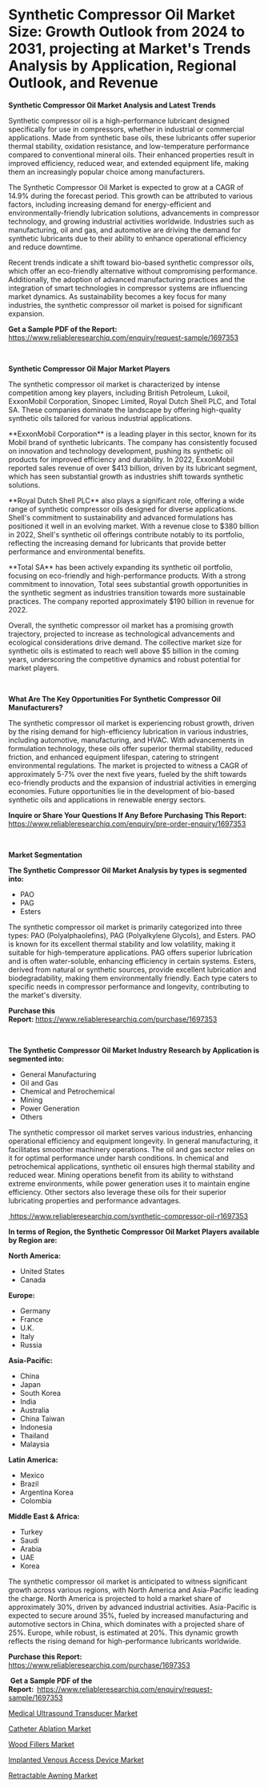 <p><h1>Synthetic Compressor Oil Market Size: Growth Outlook from 2024 to 2031, projecting at Market's Trends Analysis by Application, Regional Outlook, and Revenue</h1></p><p><strong>Synthetic Compressor Oil Market Analysis and Latest Trends</strong></p>
<p><p>Synthetic compressor oil is a high-performance lubricant designed specifically for use in compressors, whether in industrial or commercial applications. Made from synthetic base oils, these lubricants offer superior thermal stability, oxidation resistance, and low-temperature performance compared to conventional mineral oils. Their enhanced properties result in improved efficiency, reduced wear, and extended equipment life, making them an increasingly popular choice among manufacturers.</p><p>The Synthetic Compressor Oil Market is expected to grow at a CAGR of 14.9% during the forecast period. This growth can be attributed to various factors, including increasing demand for energy-efficient and environmentally-friendly lubrication solutions, advancements in compressor technology, and growing industrial activities worldwide. Industries such as manufacturing, oil and gas, and automotive are driving the demand for synthetic lubricants due to their ability to enhance operational efficiency and reduce downtime.</p><p>Recent trends indicate a shift toward bio-based synthetic compressor oils, which offer an eco-friendly alternative without compromising performance. Additionally, the adoption of advanced manufacturing practices and the integration of smart technologies in compressor systems are influencing market dynamics. As sustainability becomes a key focus for many industries, the synthetic compressor oil market is poised for significant expansion.</p></p>
<p><strong>Get a Sample PDF of the Report:&nbsp;</strong> <a href="https://www.reliableresearchiq.com/enquiry/request-sample/1697353?utm_campaign=1577&utm_medium=2&utm_source=Github&utm_content=ia&utm_term=20102024&utm_id=synthetic-compressor-oil">https://www.reliableresearchiq.com/enquiry/request-sample/1697353</a></p>
<p>&nbsp;</p>
<p><strong>Synthetic Compressor Oil Major Market Players</strong></p>
<p><p>The synthetic compressor oil market is characterized by intense competition among key players, including British Petroleum, Lukoil, ExxonMobil Corporation, Sinopec Limited, Royal Dutch Shell PLC, and Total SA. These companies dominate the landscape by offering high-quality synthetic oils tailored for various industrial applications.</p><p>**ExxonMobil Corporation** is a leading player in this sector, known for its Mobil brand of synthetic lubricants. The company has consistently focused on innovation and technology development, pushing its synthetic oil products for improved efficiency and durability. In 2022, ExxonMobil reported sales revenue of over $413 billion, driven by its lubricant segment, which has seen substantial growth as industries shift towards synthetic solutions.</p><p>**Royal Dutch Shell PLC** also plays a significant role, offering a wide range of synthetic compressor oils designed for diverse applications. Shell's commitment to sustainability and advanced formulations has positioned it well in an evolving market. With a revenue close to $380 billion in 2022, Shell's synthetic oil offerings contribute notably to its portfolio, reflecting the increasing demand for lubricants that provide better performance and environmental benefits.</p><p>**Total SA** has been actively expanding its synthetic oil portfolio, focusing on eco-friendly and high-performance products. With a strong commitment to innovation, Total sees substantial growth opportunities in the synthetic segment as industries transition towards more sustainable practices. The company reported approximately $190 billion in revenue for 2022.</p><p>Overall, the synthetic compressor oil market has a promising growth trajectory, projected to increase as technological advancements and ecological considerations drive demand. The collective market size for synthetic oils is estimated to reach well above $5 billion in the coming years, underscoring the competitive dynamics and robust potential for market players.</p></p>
<p>&nbsp;</p>
<p><strong>What Are The Key Opportunities For Synthetic Compressor Oil Manufacturers?</strong></p>
<p><p>The synthetic compressor oil market is experiencing robust growth, driven by the rising demand for high-efficiency lubrication in various industries, including automotive, manufacturing, and HVAC. With advancements in formulation technology, these oils offer superior thermal stability, reduced friction, and enhanced equipment lifespan, catering to stringent environmental regulations. The market is projected to witness a CAGR of approximately 5-7% over the next five years, fueled by the shift towards eco-friendly products and the expansion of industrial activities in emerging economies. Future opportunities lie in the development of bio-based synthetic oils and applications in renewable energy sectors.</p></p>
<p><strong>Inquire or Share Your Questions If Any Before Purchasing This Report:</strong> <a href="https://www.reliableresearchiq.com/enquiry/pre-order-enquiry/1697353?utm_campaign=1577&utm_medium=2&utm_source=Github&utm_content=ia&utm_term=20102024&utm_id=synthetic-compressor-oil">https://www.reliableresearchiq.com/enquiry/pre-order-enquiry/1697353</a></p>
<p>&nbsp;</p>
<p><strong>Market Segmentation</strong></p>
<p><strong>The Synthetic Compressor Oil Market Analysis by types is segmented into:</strong></p>
<p><ul><li>PAO</li><li>PAG</li><li>Esters</li></ul></p>
<p><p>The synthetic compressor oil market is primarily categorized into three types: PAO (Polyalphaolefins), PAG (Polyalkylene Glycols), and Esters. PAO is known for its excellent thermal stability and low volatility, making it suitable for high-temperature applications. PAG offers superior lubrication and is often water-soluble, enhancing efficiency in certain systems. Esters, derived from natural or synthetic sources, provide excellent lubrication and biodegradability, making them environmentally friendly. Each type caters to specific needs in compressor performance and longevity, contributing to the market's diversity.</p></p>
<p><strong>Purchase this Report:&nbsp;</strong><a href="https://www.reliableresearchiq.com/purchase/1697353?utm_campaign=1577&utm_medium=2&utm_source=Github&utm_content=ia&utm_term=20102024&utm_id=synthetic-compressor-oil">https://www.reliableresearchiq.com/purchase/1697353</a></p>
<p>&nbsp;</p>
<p><strong>The Synthetic Compressor Oil Market Industry Research by Application is segmented into:</strong></p>
<p><ul><li>General Manufacturing</li><li>Oil and Gas</li><li>Chemical and Petrochemical</li><li>Mining</li><li>Power Generation</li><li>Others</li></ul></p>
<p><p>The synthetic compressor oil market serves various industries, enhancing operational efficiency and equipment longevity. In general manufacturing, it facilitates smoother machinery operations. The oil and gas sector relies on it for optimal performance under harsh conditions. In chemical and petrochemical applications, synthetic oil ensures high thermal stability and reduced wear. Mining operations benefit from its ability to withstand extreme environments, while power generation uses it to maintain engine efficiency. Other sectors also leverage these oils for their superior lubricating properties and performance advantages.</p></p>
<p><a href="https://www.reliableresearchiq.com/synthetic-compressor-oil-r1697353?utm_campaign=1577&utm_medium=2&utm_source=Github&utm_content=ia&utm_term=20102024&utm_id=synthetic-compressor-oil">&nbsp;https://www.reliableresearchiq.com/synthetic-compressor-oil-r1697353</a></p>
<p><strong>In terms of Region, the Synthetic Compressor Oil Market Players available by Region are:</strong></p>
<p>
    <p> <strong> North America: </strong>
        <ul>
            <li>United States</li>
            <li>Canada</li>
        </ul>
        </p> 
    <p> <strong> Europe: </strong>
        <ul>
            <li>Germany</li>
            <li>France</li>
            <li>U.K.</li>
            <li>Italy</li>
            <li>Russia</li>
        </ul>
        </p> 
    <p> <strong> Asia-Pacific: </strong>
        <ul>
            <li>China</li>
            <li>Japan</li>
            <li>South Korea</li>
            <li>India</li>
            <li>Australia</li>
            <li>China Taiwan</li>
            <li>Indonesia</li>
            <li>Thailand</li>
            <li>Malaysia</li>
        </ul>
        </p> 
    <p> <strong> Latin America: </strong>
        <ul>
            <li>Mexico</li>
            <li>Brazil</li>
            <li>Argentina Korea</li>
            <li>Colombia</li>
        </ul>
        </p> 
    <p> <strong> Middle East & Africa: </strong>
        <ul>
            <li>Turkey</li>
            <li>Saudi</li>
            <li>Arabia</li>
            <li>UAE</li>
            <li>Korea</li>
        </ul>
    </p>
    </p>
<p><p>The synthetic compressor oil market is anticipated to witness significant growth across various regions, with North America and Asia-Pacific leading the charge. North America is projected to hold a market share of approximately 30%, driven by advanced industrial activities. Asia-Pacific is expected to secure around 35%, fueled by increased manufacturing and automotive sectors in China, which dominates with a projected share of 25%. Europe, while robust, is estimated at 20%. This dynamic growth reflects the rising demand for high-performance lubricants worldwide.</p></p>
<p><strong>Purchase this Report: </strong><a href="https://www.reliableresearchiq.com/purchase/1697353?utm_campaign=1577&utm_medium=2&utm_source=Github&utm_content=ia&utm_term=20102024&utm_id=synthetic-compressor-oil">https://www.reliableresearchiq.com/purchase/1697353</a></p>
<p>&nbsp;<strong>Get a Sample PDF of the Report:&nbsp;&nbsp;</strong><a href="https://www.reliableresearchiq.com/enquiry/request-sample/1697353?utm_campaign=1577&utm_medium=2&utm_source=Github&utm_content=ia&utm_term=20102024&utm_id=synthetic-compressor-oil">https://www.reliableresearchiq.com/enquiry/request-sample/1697353</a></p>
<p><strong></strong></p>
<p><p><a href="https://www.linkedin.com/pulse/medical-ultrasound-transducer-revenue-growth-report-2024-ucyze?utm_campaign=1577&utm_medium=2&utm_source=Github&utm_content=ia&utm_term=20102024&utm_id=synthetic-compressor-oil">Medical Ultrasound Transducer Market</a></p><p><a href="https://www.linkedin.com/pulse/catheter-ablation-market-global-insights-regional-analysis-9apze?utm_campaign=1577&utm_medium=2&utm_source=Github&utm_content=ia&utm_term=20102024&utm_id=synthetic-compressor-oil">Catheter Ablation Market</a></p><p><a href="https://issuu.com/reportprime-2/docs/wood-fillers-market-size-2030.pptx_8827132dd12abd?utm_campaign=1577&utm_medium=2&utm_source=Github&utm_content=ia&utm_term=20102024&utm_id=synthetic-compressor-oil">Wood Fillers Market</a></p><p><a href="https://www.linkedin.com/pulse/strategic-insights-global-implanted-venous-access-device-pwcae?utm_campaign=1577&utm_medium=2&utm_source=Github&utm_content=ia&utm_term=20102024&utm_id=synthetic-compressor-oil">Implanted Venous Access Device Market</a></p><p><a href="https://issuu.com/reportprime-2/docs/retractable-awning-market-size-2030_f77f62cab73299?utm_campaign=1577&utm_medium=2&utm_source=Github&utm_content=ia&utm_term=20102024&utm_id=synthetic-compressor-oil">Retractable Awning Market</a></p></p>